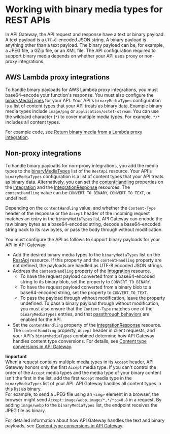 # Working with binary media types for REST APIs<a name="api-gateway-payload-encodings"></a>

In API Gateway, the API request and response have a text or binary payload\. A text payload is a `UTF-8`\-encoded JSON string\. A binary payload is anything other than a text payload\. The binary payload can be, for example, a JPEG file, a GZip file, or an XML file\. The API configuration required to support binary media depends on whether your API uses proxy or non\-proxy integrations\.

## AWS Lambda proxy integrations<a name="api-gateway-payload-encodings-proxy"></a>

To handle binary payloads for AWS Lambda proxy integrations, you must base64\-encode your function's response\. You must also configure the [binaryMediaTypes](https://docs.aws.amazon.com/apigateway/latest/api/API_RestApi.html#apigw-Type-RestApi-binaryMediaTypes) for your API\. Your API's `binaryMediaTypes` configuration is a list of content types that your API treats as binary data\. Example binary media types include `image/png` or `application/octet-stream`\. You can use the wildcard character \(`*`\) to cover multiple media types\. For example, `*/*` includes all content types\. 

For example code, see [Return binary media from a Lambda proxy integration](lambda-proxy-binary-media.md)\.

## Non\-proxy integrations<a name="api-gateway-payload-encodings-non-proxy"></a>

To handle binary payloads for non\-proxy integrations, you add the media types to the [binaryMediaTypes](https://docs.aws.amazon.com/apigateway/latest/api/API_RestApi.html#apigw-Type-RestApi-binaryMediaTypes) list of the `RestApi` resource\. Your API's `binaryMediaTypes` configuration is a list of content types that your API treats as binary data\. Alternatively, you can set the [contentHandling](https://docs.aws.amazon.com/apigateway/latest/api/API_Integration.html#contentHandling) properties on the [Integration](https://docs.aws.amazon.com/apigateway/latest/api/API_Integration.html) and the [IntegrationResponse](https://docs.aws.amazon.com/apigateway/latest/api/API_IntegrationResponse.html) resources\. The `contentHandling` value can be `CONVERT_TO_BINARY`, `CONVERT_TO_TEXT`, or undefined\. 

Depending on the `contentHandling` value, and whether the `Content-Type` header of the response or the `Accept` header of the incoming request matches an entry in the `binaryMediaTypes` list, API Gateway can encode the raw binary bytes as a base64\-encoded string, decode a base64\-encoded string back to its raw bytes, or pass the body through without modification\. 

You must configure the API as follows to support binary payloads for your API in API Gateway: 
+ Add the desired binary media types to the `binaryMediaTypes` list on the [RestApi](https://docs.aws.amazon.com/apigateway/latest/api/API_RestApi.html) resource\. If this property and the `contentHandling` property are not defined, the payloads are handled as UTF\-8 encoded JSON strings\.
+ Address the `contentHandling` property of the [Integration](https://docs.aws.amazon.com/apigateway/latest/api/API_Integration.html) resource\. 
  + To have the request payload converted from a base64\-encoded string to its binary blob, set the property to `CONVERT_TO_BINARY`\.
  + To have the request payload converted from a binary blob to a base64\-encoded string, set the property to `CONVERT_TO_TEXT`\.
  + To pass the payload through without modification, leave the property undefined\. To pass a binary payload through without modification, you must also ensure that the `Content-Type` matches one of the `binaryMediaTypes` entries, and that [passthrough behaviors](integration-passthrough-behaviors.md) are enabled for the API\. 
+ Set the `contentHandling` property of the [IntegrationResponse](https://docs.aws.amazon.com/apigateway/latest/api/API_IntegrationResponse.html) resource\. The `contentHandling` property, `Accept` header in client requests, and your API's `binaryMediaTypes` combined determine how API Gateway handles content type conversions\. For details, see [Content type conversions in API Gateway](api-gateway-payload-encodings-workflow.md)\. 

**Important**  
When a request contains multiple media types in its `Accept` header, API Gateway honors only the first `Accept` media type\. If you can't control the order of the `Accept` media types and the media type of your binary content isn't the first in the list, add the first `Accept` media type in the `binaryMediaTypes` list of your API\. API Gateway handles all content types in this list as binary\.   
For example, to send a JPEG file using an `<img>` element in a browser, the browser might send `Accept:image/webp,image/*,*/*;q=0.8` in a request\. By adding `image/webp` to the `binaryMediaTypes` list, the endpoint receives the JPEG file as binary\. 

For detailed information about how API Gateway handles the text and binary payloads, see [Content type conversions in API Gateway](api-gateway-payload-encodings-workflow.md)\.